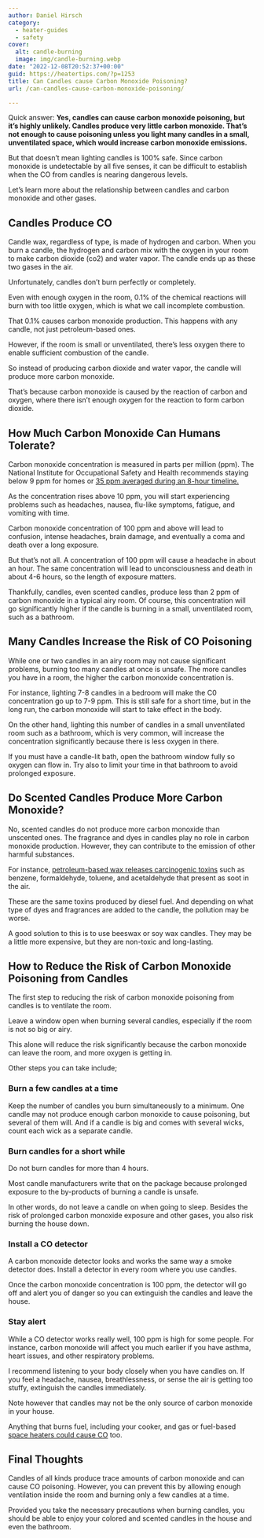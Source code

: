 ```yaml
---
author: Daniel Hirsch
category:
  - heater-guides
  - safety
cover:
  alt: candle-burning
  image: img/candle-burning.webp
date: "2022-12-08T20:52:37+00:00"
guid: https://heatertips.com/?p=1253
title: Can Candles cause Carbon Monoxide Poisoning?
url: /can-candles-cause-carbon-monoxide-poisoning/

---
```

Quick answer: **Yes, candles can cause carbon monoxide poisoning, but it’s highly unlikely. Candles produce very little carbon monoxide. That’s not enough to cause poisoning unless you light many candles in a small, unventilated space, which would increase carbon monoxide emissions.**

But that doesn’t mean lighting candles is 100% safe. Since carbon monoxide is undetectable by all five senses, it can be difficult to establish when the CO from candles is nearing dangerous levels.

Let’s learn more about the relationship between candles and carbon monoxide and other gases.

## Candles Produce CO

Candle wax, regardless of type, is made of hydrogen and carbon. When you burn a candle, the hydrogen and carbon mix with the oxygen in your room to make carbon dioxide (co2) and water vapor. The candle ends up as these two gases in the air.

Unfortunately, candles don’t burn perfectly or completely.

Even with enough oxygen in the room, 0.1% of the chemical reactions will burn with too little oxygen, which is what we call incomplete combustion.

That 0.1% causes carbon monoxide production. This happens with any candle, not just petroleum-based ones.

However, if the room is small or unventilated, there’s less oxygen there to enable sufficient combustion of the candle.

So instead of producing carbon dioxide and water vapor, the candle will produce more carbon monoxide.

That’s because carbon monoxide is caused by the reaction of carbon and oxygen, where there isn’t enough oxygen for the reaction to form carbon dioxide.

## How Much Carbon Monoxide Can Humans Tolerate?

Carbon monoxide concentration is measured in parts per million (ppm). The National Institute for Occupational Safety and Health recommends staying below 9 ppm for homes or [35 ppm averaged during an 8-hour timeline.](https://www.epa.gov/indoor-air-quality-iaq/carbon-monoxides-impact-indoor-air-quality#:~:text=Exposure%20Limits,-Occupational%20Safety%20and&text=%5BOSHA%20PEL%5D%20The%20current%20Occupational,CFR%20Table%20Z%2D1%5D.)

As the concentration rises above 10 ppm, you will start experiencing problems such as headaches, nausea, flu-like symptoms, fatigue, and vomiting with time.

Carbon monoxide concentration of 100 ppm and above will lead to confusion, intense headaches, brain damage, and eventually a coma and death over a long exposure.

But that’s not all. A concentration of 100 ppm will cause a headache in about an hour. The same concentration will lead to unconsciousness and death in about 4-6 hours, so the length of exposure matters.

Thankfully, candles, even scented candles, produce less than 2 ppm of carbon monoxide in a typical airy room. Of course, this concentration will go significantly higher if the candle is burning in a small, unventilated room, such as a bathroom.

## Many Candles Increase the Risk of CO Poisoning

While one or two candles in an airy room may not cause significant problems, burning too many candles at once is unsafe. The more candles you have in a room, the higher the carbon monoxide concentration is.

For instance, lighting 7-8 candles in a bedroom will make the C0 concentration go up to 7-9 ppm. This is still safe for a short time, but in the long run, the carbon monoxide will start to take effect in the body.

On the other hand, lighting this number of candles in a small unventilated room such as a bathroom, which is very common, will increase the concentration significantly because there is less oxygen in there.

If you must have a candle-lit bath, open the bathroom window fully so oxygen can flow in. Try also to limit your time in that bathroom to avoid prolonged exposure.

## Do Scented Candles Produce More Carbon Monoxide?

No, scented candles do not produce more carbon monoxide than unscented ones. The fragrance and dyes in candles play no role in carbon monoxide production. However, they can contribute to the emission of other harmful substances.

For instance, [petroleum-based wax releases carcinogenic toxins](https://www.scsu.edu/news_article.aspx?news_id=832) such as benzene, formaldehyde, toluene, and acetaldehyde that present as soot in the air.

These are the same toxins produced by diesel fuel. And depending on what type of dyes and fragrances are added to the candle, the pollution may be worse.

A good solution to this is to use beeswax or soy wax candles. They may be a little more expensive, but they are non-toxic and long-lasting.

## How to Reduce the Risk of Carbon Monoxide Poisoning from Candles

The first step to reducing the risk of carbon monoxide poisoning from candles is to ventilate the room.

Leave a window open when burning several candles, especially if the room is not so big or airy.

This alone will reduce the risk significantly because the carbon monoxide can leave the room, and more oxygen is getting in.

Other steps you can take include;

### Burn a few candles at a time

Keep the number of candles you burn simultaneously to a minimum. One candle may not produce enough carbon monoxide to cause poisoning, but several of them will. And if a candle is big and comes with several wicks, count each wick as a separate candle.

### Burn candles for a short while

Do not burn candles for more than 4 hours.

Most candle manufacturers write that on the package because prolonged exposure to the by-products of burning a candle is unsafe.

In other words, do not leave a candle on when going to sleep. Besides the risk of prolonged carbon monoxide exposure and other gases, you also risk burning the house down.

### Install a CO detector

A carbon monoxide detector looks and works the same way a smoke detector does. Install a detector in every room where you use candles.

Once the carbon monoxide concentration is 100 ppm, the detector will go off and alert you of danger so you can extinguish the candles and leave the house.

### Stay alert

While a CO detector works really well, 100 ppm is high for some people. For instance, carbon monoxide will affect you much earlier if you have asthma, heart issues, and other respiratory problems.

I recommend listening to your body closely when you have candles on. If you feel a headache, nausea, breathlessness, or sense the air is getting too stuffy, extinguish the candles immediately.

Note however that candles may not be the only source of carbon monoxide in your house.

Anything that burns fuel, including your cooker, and gas or fuel-based [space heaters could cause CO](/do-space-heaters-emit-carbon-monoxide/) too.

## Final Thoughts

Candles of all kinds produce trace amounts of carbon monoxide and can cause CO poisoning. However, you can prevent this by allowing enough ventilation inside the room and burning only a few candles at a time.

Provided you take the necessary precautions when burning candles, you should be able to enjoy your colored and scented candles in the house and even the bathroom.
